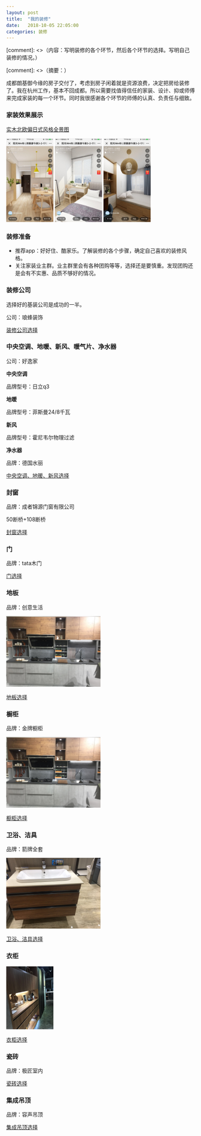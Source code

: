 ```yaml
---
layout: post
title:  "我的装修"
date:   2018-10-05 22:05:00
categories: 装修
---
```


[comment]: <>（内容：写明装修的各个环节，然后各个环节的选择。写明自己装修的情况。）

[comment]: <>（摘要：）


成都朗基御今缘的房子交付了，考虑到房子闲着就是资源浪费，决定把房给装修了。我在杭州工作，基本不回成都。所以需要找值得信任的家装、设计、抑或师傅来完成家装的每一个环节。同时我很感谢各个环节的师傅的认真、负责任与细致。

### 家装效果展示

[实木北欧偏日式风格全景图](https://yun.kujiale.com/design/3FO4FYA7MKQS/show?from=groupmessage&fromqrcode=true&isappinstalled=0)

<img src="https://github.com/constling/constling.github.io/blob/master/images/%E8%A3%85%E4%BF%AE/1.jpg?raw=true?raw=true" width="25%" height="25%"/>
<img src="https://github.com/constling/constling.github.io/blob/master/images/%E8%A3%85%E4%BF%AE/2.jpg?raw=true" width="25%" height="25%"/>
<img src="https://github.com/constling/constling.github.io/blob/master/images/%E8%A3%85%E4%BF%AE/3.jpg?raw=true" width="25%" height="25%"/>


### 装修准备

* 推荐app：好好住、酷家乐。了解装修的各个步骤，确定自己喜欢的装修风格。
* 关注家装业主群。业主群里会有各种团购等等，选择还是要慎重。发现团购还是会有不实惠、品质不够好的情况。

### 装修公司
选择好的基装公司是成功的一半。

公司：琅蜂装饰

[装修公司选择](https://constling.github.io/%E8%A3%85%E4%BF%AE/2018/10/05/%E5%AE%B6%E8%A3%85%E8%A3%85%E4%BF%AE%E5%85%AC%E5%8F%B8.html)

### 中央空调、地暖、新风、暖气片、净水器

公司：好逸家

**中央空调**

品牌型号：日立q3

**地暖**

品牌型号：菲斯曼24/8千瓦

**新风**

品牌型号：霍尼韦尔物理过滤

**净水器**

品牌：德国水丽

[中央空调、地暖、新风选择](https://constling.github.io/%E8%A3%85%E4%BF%AE/2018/10/05/%E5%AE%B6%E8%A3%85%E4%B8%AD%E5%A4%AE%E7%A9%BA%E8%B0%83-%E5%9C%B0%E6%9A%96-%E6%96%B0%E9%A3%8E.html)

### 封窗

品牌：成者锦源门窗有限公司

50断桥+108断桥

[封窗选择](https://constling.github.io/%E8%A3%85%E4%BF%AE/2018/10/05/%E5%AE%B6%E8%A3%85%E5%B0%81%E7%AA%97.html)

### 门

品牌：tata木门

[门选择](https://constling.github.io/%E8%A3%85%E4%BF%AE/2018/10/05/%E5%AE%B6%E8%A3%85%E9%97%A8.html)

### 地板

品牌：创意生活

<img src="https://github.com/constling/constling.github.io/blob/master/images/%E8%A3%85%E4%BF%AE/9.jpeg?raw=true" width="50%" height="50%"/>

[地板选择](https://constling.github.io/%E8%A3%85%E4%BF%AE/2018/10/05/%E5%AE%B6%E8%A3%85%E5%9C%B0%E6%9D%BF.html)

### 橱柜

品牌：金牌橱柜

<img src="https://github.com/constling/constling.github.io/blob/master/images/%E8%A3%85%E4%BF%AE/9.jpeg?raw=true" width="50%" height="50%"/>

[橱柜选择](https://constling.github.io/%E8%A3%85%E4%BF%AE/2018/10/05/%E5%AE%B6%E8%A3%85%E6%A9%B1%E6%9F%9C.html)

### 卫浴、洁具

品牌：箭牌全套

<img src="https://github.com/constling/constling.github.io/blob/master/images/%E8%A3%85%E4%BF%AE/4.jpeg?raw=true" width="50%" height="50%"/>

[卫浴、洁具选择](https://constling.github.io/%E8%A3%85%E4%BF%AE/2018/10/05/%E5%AE%B6%E8%A3%85%E5%8D%AB%E6%B5%B4-%E6%B4%81%E5%85%B7.html)

### 衣柜

<img src="https://github.com/constling/constling.github.io/blob/master/images/%E8%A3%85%E4%BF%AE/8.jpeg?raw=true?raw=true" width="25%" height="25%"/>

[衣柜选择](https://constling.github.io/%E8%A3%85%E4%BF%AE/2018/10/05/%E5%AE%B6%E8%A3%85%E8%A1%A3%E6%9F%9C.html)

### 瓷砖

品牌：极匠室内

[瓷砖选择](https://constling.github.io/%E8%A3%85%E4%BF%AE/2018/10/05/%E5%AE%B6%E8%A3%85%E7%93%B7%E7%A0%96.html)

### 集成吊顶

品牌：容声吊顶

[集成吊顶选择](https://constling.github.io/%E8%A3%85%E4%BF%AE/2018/10/05/%E5%AE%B6%E8%A3%85%E9%9B%86%E6%88%90%E5%90%8A%E9%A1%B6.html)








